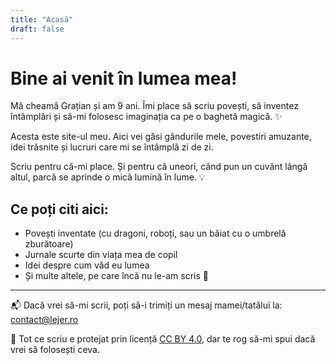 ```yaml
---
title: "Acasă"
draft: false
---
```


# Bine ai venit în lumea mea!

Mă cheamă Grațian și am 9 ani. Îmi place să scriu povești, să inventez întâmplări și să-mi folosesc imaginația ca pe o baghetă magică. ✨

Acesta este site-ul meu. Aici vei găsi gândurile mele, povestiri amuzante, idei trăsnite și lucruri care mi se întâmplă zi de zi.

Scriu pentru că-mi place. Și pentru că uneori, când pun un cuvânt lângă altul, parcă se aprinde o mică lumină în lume. 💡

## Ce poți citi aici:

- Povești inventate (cu dragoni, roboți, sau un băiat cu o umbrelă zburătoare)
- Jurnale scurte din viața mea de copil
- Idei despre cum văd eu lumea
- Și multe altele, pe care încă nu le-am scris 🙂

---

📬 Dacă vrei să-mi scrii, poți să-i trimiți un mesaj mamei/tatălui la: [contact@lejer.ro](mailto:contact@lejer.ro)

📘 Tot ce scriu e protejat prin licență [CC BY 4.0](https://creativecommons.org/licenses/by/4.0/), dar te rog să-mi spui dacă vrei să folosești ceva.
